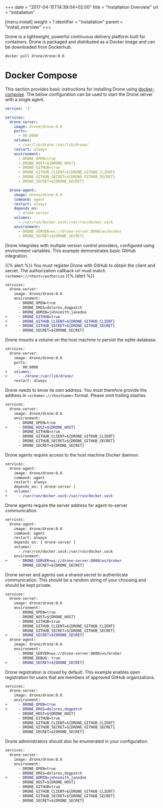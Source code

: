 +++
date = "2017-04-15T14:39:04+02:00"
title = "Installation Overview"
url = "installation"

[menu.install]
  weight = 1
  identifier = "installation"
  parent = "install_overview"
+++

Drone is a lightweight, powerful continuous delivery platform built for containers. Drone is packaged and distributed as a Docker image and can be downloaded from Dockerhub.

```text
docker pull drone/drone:0.6
```

# Docker Compose

This section provides basic instructions for installing Drone using [docker-compose](https://docs.docker.com/compose/). The below configuration can be used to start the Drone server with a single agent.

```yaml
version: '2'

services:
  drone-server:
    image: drone/drone:0.6
    ports:
      - 80:8000
    volumes:
      - /var/lib/drone:/var/lib/drone/
    restart: always
    environment:
      - DRONE_OPEN=true
      - DRONE_HOST=${DRONE_HOST}
      - DRONE_GITHUB=true
      - DRONE_GITHUB_CLIENT=${DRONE_GITHUB_CLIENT}
      - DRONE_GITHUB_SECRET=${DRONE_GITHUB_SECRET}
      - DRONE_SECRET=${DRONE_SECRET}

  drone-agent:
    image: drone/drone:0.6
    command: agent
    restart: always
    depends_on:
      - drone-server
    volumes:
      - /var/run/docker.sock:/var/run/docker.sock
    environment:
      - DRONE_SERVER=ws://drone-server:8000/ws/broker
      - DRONE_SECRET=${DRONE_SECRET}
```

Drone integrates with multiple version control providers, configured using environment variables. This example demonstrates basic GitHub integration.

{{% alert %}}
You must register Drone with GitHub to obtain the client and secret. The authorization callback url must match `<scheme>://<host>/authorize`
{{% /alert %}}

```diff
services:
  drone-server:
    image: drone/drone:0.6
    environment:
      - DRONE_OPEN=true
      - DRONE_ORGS=dolores,dogpatch
      - DRONE_ADMIN=johnsmith,janedoe
+     - DRONE_GITHUB=true
+     - DRONE_GITHUB_CLIENT=${DRONE_GITHUB_CLIENT}
+     - DRONE_GITHUB_SECRET=${DRONE_GITHUB_SECRET}
      - DRONE_SECRET=${DRONE_SECRET}
```

Drone mounts a volume on the host machine to persist the sqlite database.

```diff
services:
  drone-server:
    image: drone/drone:0.6
    ports:
      - 80:8000
+   volumes:
+     - ./drone:/var/lib/drone/
    restart: always
```

Drone needs to know its own address. You must therefore provide the address in `<scheme>://<hostname>` format. Please omit trailing slashes.

```diff
services:
  drone-server:
    image: drone/drone:0.6
    environment:
      - DRONE_OPEN=true
+     - DRONE_HOST=${DRONE_HOST}
      - DRONE_GITHUB=true
      - DRONE_GITHUB_CLIENT=${DRONE_GITHUB_CLIENT}
      - DRONE_GITHUB_SECRET=${DRONE_GITHUB_SECRET}
      - DRONE_SECRET=${DRONE_SECRET}
```

Drone agents require access to the host machine Docker daemon.

```diff
services:
  drone-agent:
    image: drone/drone:0.6
    command: agent
    restart: always
    depends_on: [ drone-server ]
+   volumes:
+     - /var/run/docker.sock:/var/run/docker.sock
```

Drone agents require the server address for agent-to-server communication.

```diff
services:
  drone-agent:
    image: drone/drone:0.6
    command: agent
    restart: always
    depends_on: [ drone-server ]
    volumes:
      - /var/run/docker.sock:/var/run/docker.sock
    environment:
+     - DRONE_SERVER=ws://drone-server:8000/ws/broker
      - DRONE_SECRET=${DRONE_SECRET}
```

Drone server and agents use a shared secret to authenticate communication. This should be a random string of your choosing and should be kept private.

```diff
services:
  drone-server:
    image: drone/drone:0.6
    environment:
      - DRONE_OPEN=true
      - DRONE_HOST=${DRONE_HOST}
      - DRONE_GITHUB=true
      - DRONE_GITHUB_CLIENT=${DRONE_GITHUB_CLIENT}
      - DRONE_GITHUB_SECRET=${DRONE_GITHUB_SECRET}
+     - DRONE_SECRET=${DRONE_SECRET}
  drone-agent:
    image: drone/drone:0.6
    environment:
      - DRONE_SERVER=ws://drone-server:8000/ws/broker
      - DRONE_DEBUG: true
+     - DRONE_SECRET=${DRONE_SECRET}
```

Drone registration is closed by default. This example enables open registration for users that are members of approved GitHub organizations.

```diff
services:
  drone-server:
    image: drone/drone:0.6
    environment:
+     - DRONE_OPEN=true
+     - DRONE_ORGS=dolores,dogpatch
      - DRONE_HOST=${DRONE_HOST}
      - DRONE_GITHUB=true
      - DRONE_GITHUB_CLIENT=${DRONE_GITHUB_CLIENT}
      - DRONE_GITHUB_SECRET=${DRONE_GITHUB_SECRET}
      - DRONE_SECRET=${DRONE_SECRET}
```

Drone administrators should also be enumerated in your configuration.

```diff
services:
  drone-server:
    image: drone/drone:0.6
    environment:
      - DRONE_OPEN=true
      - DRONE_ORGS=dolores,dogpatch
+     - DRONE_ADMIN=johnsmith,janedoe
      - DRONE_HOST=${DRONE_HOST}
      - DRONE_GITHUB=true
      - DRONE_GITHUB_CLIENT=${DRONE_GITHUB_CLIENT}
      - DRONE_GITHUB_SECRET=${DRONE_GITHUB_SECRET}
      - DRONE_SECRET=${DRONE_SECRET}
```
